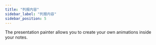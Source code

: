 ```yaml
---
title: "列报内容"
sidebar_label: "列报内容"
sidebar_position: 5
---
```


The presentation painter allows you to create your own animations inside your notes.
